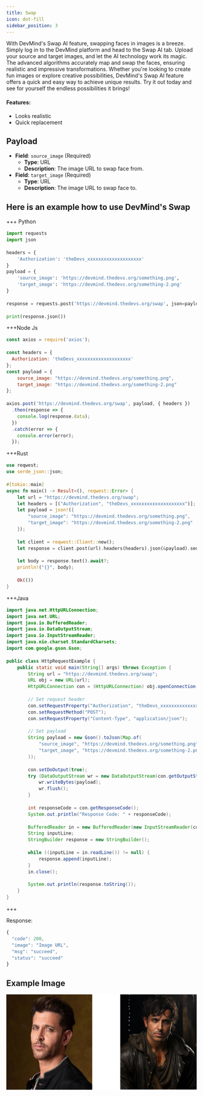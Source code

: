 ```yaml
---
title: Swap
icon: dot-fill
sidebar_position: 3
---
```


With DevMind's Swap AI feature, swapping faces in images is a breeze. Simply log in to the DevMind platform and head to the Swap AI tab. Upload your source and target images, and let the AI technology work its magic. The advanced algorithms accurately map and swap the faces, ensuring realistic and impressive transformations. Whether you're looking to create fun images or explore creative possibilities, DevMind's Swap AI feature offers a quick and easy way to achieve unique results. Try it out today and see for yourself the endless possibilities it brings!

#### Features:
- Looks realistic 
- Quick replacement

## Payload
- **Field**: `source_image` (Required)
  - **Type**: URL
  - **Description**: The image URL to swap face from.
- **Field**: `target_image` (Required)
  - **Type**: URL
  - **Description**: The image URL to swap face to.

## Here is an example how to use DevMind's Swap
+++ Python
```python
import requests
import json

headers = {
    'Authorization': 'theDevs_xxxxxxxxxxxxxxxxxxxx'
}
payload = {
    'source_image': 'https://devmind.thedevs.org/something.png',
    'target_image': 'https://devmind.thedevs.org/something-2.png'
}

response = requests.post('https://devmind.thedevs.org/swap', json=payload, headers=headers)

print(response.json())
```
+++Node Js
```js
const axios = require('axios');

const headers = {
  Authorization: 'theDevs_xxxxxxxxxxxxxxxxxxxx'
};
const payload = {
    source_image: "https://devmind.thedevs.org/something.png",
    target_image: "https://devmind.thedevs.org/something-2.png"
};

axios.post('https://devmind.thedevs.org/swap', payload, { headers })
  .then(response => {
    console.log(response.data);
  })
  .catch(error => {
    console.error(error);
  });
```
+++Rust
```rust
use reqwest;
use serde_json::json;

#[tokio::main]
async fn main() -> Result<(), reqwest::Error> {
    let url = "https://devmind.thedevs.org/swap";
    let headers = [("Authorization", "theDevs_xxxxxxxxxxxxxxxxxxxx")];
    let payload = json!({
        "source_image": "https://devmind.thedevs.org/something.png",
        "target_image": "https://devmind.thedevs.org/something-2.png"
    });

    let client = reqwest::Client::new();
    let response = client.post(url).headers(headers).json(&payload).send().await?;

    let body = response.text().await?;
    println!("{}", body);

    Ok(())
}
```
+++Java
```java
import java.net.HttpURLConnection;
import java.net.URL;
import java.io.BufferedReader;
import java.io.DataOutputStream;
import java.io.InputStreamReader;
import java.nio.charset.StandardCharsets;
import com.google.gson.Gson;

public class HttpRequestExample {
    public static void main(String[] args) throws Exception {
        String url = "https://devmind.thedevs.org/swap";
        URL obj = new URL(url);
        HttpURLConnection con = (HttpURLConnection) obj.openConnection();

        // Set request header
        con.setRequestProperty("Authorization", "theDevs_xxxxxxxxxxxxxxxxxxxx");
        con.setRequestMethod("POST");
        con.setRequestProperty("Content-Type", "application/json");

        // Set payload
        String payload = new Gson().toJson(Map.of(
            "source_image", "https://devmind.thedevs.org/something.png",
            "target_image", "https://devmind.thedevs.org/something-2.png"
        ));

        con.setDoOutput(true);
        try (DataOutputStream wr = new DataOutputStream(con.getOutputStream())) {
            wr.writeBytes(payload);
            wr.flush();
        }

        int responseCode = con.getResponseCode();
        System.out.println("Response Code: " + responseCode);

        BufferedReader in = new BufferedReader(new InputStreamReader(con.getInputStream()));
        String inputLine;
        StringBuilder response = new StringBuilder();

        while ((inputLine = in.readLine()) != null) {
            response.append(inputLine);
        }
        in.close();

        System.out.println(response.toString());
    }
}
```
+++

Response:
```js
{
  "code": 200,
  "image": "Image URL",
  "msg": "succeed",
  "status": "succeed"
}
```

## Example Image
<img src="/Public/img/swap.png" />